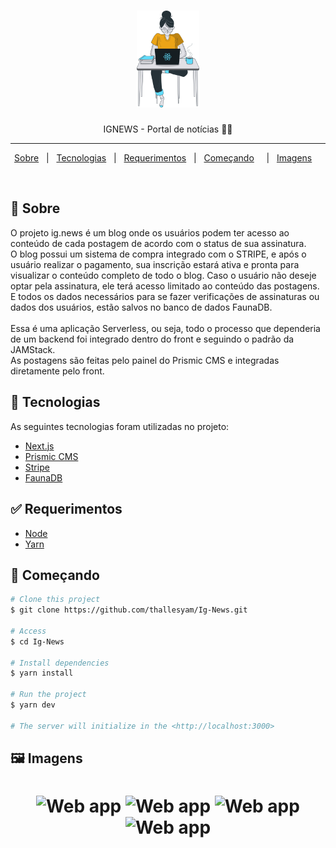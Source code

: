 <h1 align="center">

<img src="https://raw.githubusercontent.com/khalleb/ignews/main/public/images/avatar.svg" alt="rocketshoes" width="100px"/>

</h1>

<p align="center">
  IGNEWS - Portal de notícias 📰🚀

</p>

---

<p align="center">
  <a href="#dart-sobre">Sobre</a> &#xa0; | &#xa0; 
  <a href="#rocket-tecnologias">Tecnologias</a> &#xa0; | &#xa0;
  <a href="#white_check_mark-requerimentos">Requerimentos</a> &#xa0; | &#xa0;
  <a href="#checkered_flag-começando">Começando</a> &#xa0; &#xa0; | &#xa0;
  <a href="#framed_picture-imagens">Imagens</a> &#xa0; &#xa0;
</p>

<br>

## :dart: Sobre ##

O projeto ig.news é um blog onde os usuários podem ter acesso ao conteúdo de cada postagem de acordo com o status de sua assinatura.<br>
O blog possui um sistema de compra integrado com o STRIPE, e após o usuário realizar o pagamento, sua inscrição estará ativa e pronta para visualizar o conteúdo completo
de todo o blog. Caso o usuário não deseje optar pela assinatura, ele terá acesso limitado ao conteúdo das postagens. E todos os dados necessários para se fazer verificações
de assinaturas ou dados dos usuários, estão salvos no banco de dados FaunaDB.
<br>
<br>
Essa é uma aplicação Serverless, ou seja, todo o processo que dependeria de um backend foi integrado dentro do front e seguindo o padrão da JAMStack.
<br>
As postagens são feitas pelo painel do Prismic CMS e integradas diretamente pelo front.


## :rocket: Tecnologias ##

As seguintes tecnologias foram utilizadas no projeto:

- [Next.js](https://nextjs.org/)
- [Prismic CMS](https://prismic.io/)
- [Stripe](https://stripe.com/)
- [FaunaDB](https://fauna.com/)

## :white_check_mark: Requerimentos ##

- [Node](https://nodejs.org/en/)
- [Yarn](https://yarnpkg.com/lang/en/)

## :checkered_flag: Começando ##

```bash
# Clone this project
$ git clone https://github.com/thallesyam/Ig-News.git

# Access
$ cd Ig-News

# Install dependencies
$ yarn install

# Run the project
$ yarn dev

# The server will initialize in the <http://localhost:3000>
```
## :framed_picture: Imagens ##

<h1 align="center">
    <img alt = "Web app" src = "https://user-images.githubusercontent.com/59545660/122115245-9d545580-cdfa-11eb-8839-32d0f28a964f.png" width = "500px" />
    <img alt = "Web app" src = "https://user-images.githubusercontent.com/59545660/122115275-a9401780-cdfa-11eb-9e11-90f416c5c200.png" width = "500px" />
    <img alt = "Web app" src = "https://user-images.githubusercontent.com/59545660/122115388-cf65b780-cdfa-11eb-9b77-80fdad0cb2b8.png" width = "500px" />
    <img alt = "Web app" src = "https://user-images.githubusercontent.com/59545660/122115417-d987b600-cdfa-11eb-89f2-579e68835eae.png" width = "500px" />
</h1>
